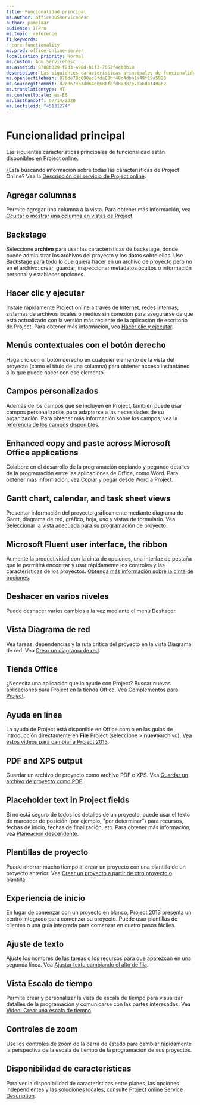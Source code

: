 ```yaml
---
title: Funcionalidad principal
ms.author: office365servicedesc
author: pamelaar
audience: ITPro
ms.topic: reference
f1_keywords:
- core-functionality
ms.prod: office-online-server
localization_priority: Normal
ms.custom: Adm_ServiceDesc
ms.assetid: 8708b029-f2d3-498d-b1f3-7052f4eb3b18
description: Las siguientes características principales de funcionalidad están disponibles en Project online.
ms.openlocfilehash: 876de70c098ec5fda88bf48c4dba1a49f19a5920
ms.sourcegitcommit: d2cd67e52dd646b68bfbfd8a387e70a6da140a62
ms.translationtype: MT
ms.contentlocale: es-ES
ms.lasthandoff: 07/14/2020
ms.locfileid: "45131274"
---
```

# <a name="core-functionality"></a>Funcionalidad principal

Las siguientes características principales de funcionalidad están disponibles en Project online.
  
¿Está buscando información sobre todas las características de Project Online? Vea la [Descripción del servicio de Project online](project-online-service-description.md).
  
## <a name="add-columns"></a>Agregar columnas

Permite agregar una columna a la vista. Para obtener más información, vea [Ocultar o mostrar una columna en vistas de Project](https://go.microsoft.com/fwlink/p/?LinkId=271343).
  
## <a name="backstage"></a>Backstage

Seleccione **archivo** para usar las características de backstage, donde puede administrar los archivos del proyecto y los datos sobre ellos. Use Backstage para todo lo que quiera hacer en un archivo de proyecto pero no en el archivo: crear, guardar, inspeccionar metadatos ocultos o información personal y establecer opciones. 
  
## <a name="click-to-run"></a>Hacer clic y ejecutar

Instale rápidamente Project online a través de Internet, redes internas, sistemas de archivos locales o medios sin conexión para asegurarse de que está actualizado con la versión más reciente de la aplicación de escritorio de Project. Para obtener más información, vea [Hacer clic y ejecutar](https://go.microsoft.com/fwlink/p/?LinkId=271596).
  
## <a name="contextual-right-click-menus"></a>Menús contextuales con el botón derecho

Haga clic con el botón derecho en cualquier elemento de la vista del proyecto (como el título de una columna) para obtener acceso instantáneo a lo que puede hacer con ese elemento.
  
## <a name="custom-fields"></a>Campos personalizados

Además de los campos que se incluyen en Project, también puede usar campos personalizados para adaptarse a las necesidades de su organización. Para obtener más información sobre los campos, vea la [referencia de los campos disponibles](https://support.office.com/en-us/article/Available-fields-reference-615a4563-1cc3-40f4-b66f-1b17e793a460).
  
## <a name="enhanced-copy-and-paste-across-microsoft-office-applications"></a>Enhanced copy and paste across Microsoft Office applications

Colabore en el desarrollo de la programación copiando y pegando detalles de la programación entre las aplicaciones de Office, como Word. Para obtener más información, vea [Copiar y pegar desde Word a Project](https://go.microsoft.com/fwlink/p/?LinkId=271330).
  
## <a name="gantt-chart-calendar-and-task-sheet-views"></a>Gantt chart, calendar, and task sheet views

Presentar información del proyecto gráficamente mediante diagrama de Gantt, diagrama de red, gráfico, hoja, uso y vistas de formulario. Vea [Seleccionar la vista adecuada para su programación de proyecto](https://go.microsoft.com/fwlink/?LinkId=402905).
  
## <a name="microsoft-fluent-user-interface-the-ribbon"></a>Microsoft Fluent user interface, the ribbon

Aumente la productividad con la cinta de opciones, una interfaz de pestaña que le permitirá encontrar y usar rápidamente los controles y las características de los proyectos. [Obtenga más información sobre la cinta de opciones](https://go.microsoft.com/fwlink/p/?LinkId=271325).
  
## <a name="multiple-level-undo"></a>Deshacer en varios niveles

Puede deshacer varios cambios a la vez mediante el menú Deshacer. 
  
## <a name="network-diagram-view"></a>Vista Diagrama de red

Vea tareas, dependencias y la ruta crítica del proyecto en la vista Diagrama de red. Vea [Crear un diagrama de red](https://go.microsoft.com/fwlink/p/?LinkId=271338).
  
## <a name="office-store"></a>Tienda Office

¿Necesita una aplicación que lo ayude con Project? Buscar nuevas aplicaciones para Project en la tienda Office. Vea [Complementos para Project](https://go.microsoft.com/fwlink/?LinkId=273883).
  
## <a name="online-help"></a>Ayuda en línea

La ayuda de Project está disponible en Office.com o en las guías de introducción directamente en **File** Project (seleccione \> **nuevo**archivo). [Vea estos vídeos para cambiar a Project 2013](https://go.microsoft.com/fwlink/p/?LinkId=271325).
  
## <a name="pdf-and-xps-output"></a>PDF and XPS output

Guardar un archivo de proyecto como archivo PDF o XPS. Vea [Guardar un archivo de proyecto como PDF](https://go.microsoft.com/fwlink/p/?LinkId=271350).
  
## <a name="placeholder-text-in-project-fields"></a>Placeholder text in Project fields

Si no está seguro de todos los detalles de un proyecto, puede usar el texto de marcador de posición (por ejemplo, "por determinar") para recursos, fechas de inicio, fechas de finalización, etc. Para obtener más información, vea [Planeación descendente](https://go.microsoft.com/fwlink/p/?LinkId=271333).
  
## <a name="project-templates"></a>Plantillas de proyecto

Puede ahorrar mucho tiempo al crear un proyecto con una plantilla de un proyecto anterior. Vea [Crear un proyecto a partir de otro proyecto o plantilla](https://go.microsoft.com/fwlink/p/?LinkId=271328).
  
## <a name="start-experience"></a>Experiencia de inicio

En lugar de comenzar con un proyecto en blanco, Project 2013 presenta un centro integrado para comenzar su proyecto. Puede usar plantillas de clientes o una guía integrada para comenzar en cuatro pasos fáciles.
  
## <a name="text-wrap"></a>Ajuste de texto

Ajuste los nombres de las tareas o los recursos para que aparezcan en una segunda línea. Vea [Ajustar texto cambiando el alto de fila](https://go.microsoft.com/fwlink/p/?LinkId=271344).
  
## <a name="timeline-view"></a>Vista Escala de tiempo

Permite crear y personalizar la vista de escala de tiempo para visualizar detalles de la programación y comunicarse con las partes interesadas. Vea [Vídeo: Crear una escala de tiempo](https://go.microsoft.com/fwlink/?LinkId=402912).
  
## <a name="zoom-controls"></a>Controles de zoom

Use los controles de zoom de la barra de estado para cambiar rápidamente la perspectiva de la escala de tiempo de la programación de sus proyectos. 
  
## <a name="feature-availability"></a>Disponibilidad de características

Para ver la disponibilidad de características entre planes, las opciones independientes y las soluciones locales, consulte [Project online Service Description](project-online-service-description.md).
  

